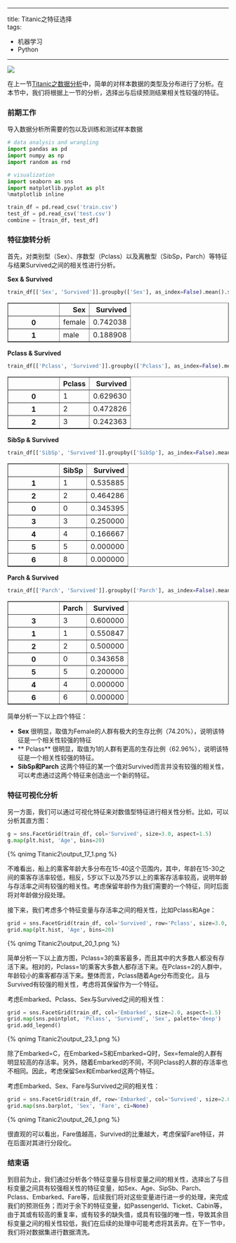
---
title: Titanic之特征选择  
tags: 
  - 机器学习
  - Python
---

<img src="http://otnawj8bh.bkt.clouddn.com/images/Titanic2\kaggle.png" />

在上一节[Titanic之数据分析](http://floperry.github.io/2017/06/21/Titanic%E4%B9%8B%E6%95%B0%E6%8D%AE%E5%88%86%E6%9E%90/)中，简单的对样本数据的类型及分布进行了分析。在本节中，我们将根据上一节的分析，选择出与后续预测结果相关性较强的特征。  
<!--more-->

### 前期工作

导入数据分析所需要的包以及训练和测试样本数据


```python
# data analysis and wrangling
import pandas as pd
import numpy as np
import random as rnd

# visualization
import seaborn as sns
import matplotlib.pyplot as plt
%matplotlib inline
```


```python
train_df = pd.read_csv('train.csv')
test_df = pd.read_csv('test.csv')
combine = [train_df, test_df]
```

### 特征旋转分析

首先，对类别型（Sex）、序数型（Pclass）以及离散型（SibSp，Parch）等特征与结果Survived之间的相关性进行分析。   

**Sex & Survived**


```python
train_df[['Sex', 'Survived']].groupby(['Sex'], as_index=False).mean().sort_values(by='Survived', ascending=False)
```

<div>
<style>
    .dataframe thead tr:only-child th {
        text-align: right;
    }

    .dataframe thead th {
        text-align: left;
    }

    .dataframe tbody tr th {
        vertical-align: top;
    }
</style>
<table border="1" class="dataframe">
  <thead>
    <tr style="text-align: right;">
      <th></th>
      <th>Sex</th>
      <th>Survived</th>
    </tr>
  </thead>
  <tbody>
    <tr>
      <th>0</th>
      <td>female</td>
      <td>0.742038</td>
    </tr>
    <tr>
      <th>1</th>
      <td>male</td>
      <td>0.188908</td>
    </tr>
  </tbody>
</table>
</div>

**Pclass & Survived**


```python
train_df[['Pclass', 'Survived']].groupby(['Pclass'], as_index=False).mean().sort_values(by='Survived', ascending=False)
```

<div>
<style>
    .dataframe thead tr:only-child th {
        text-align: right;
    }

    .dataframe thead th {
        text-align: left;
    }

    .dataframe tbody tr th {
        vertical-align: top;
    }
</style>
<table border="1" class="dataframe">
  <thead>
    <tr style="text-align: right;">
      <th></th>
      <th>Pclass</th>
      <th>Survived</th>
    </tr>
  </thead>
  <tbody>
    <tr>
      <th>0</th>
      <td>1</td>
      <td>0.629630</td>
    </tr>
    <tr>
      <th>1</th>
      <td>2</td>
      <td>0.472826</td>
    </tr>
    <tr>
      <th>2</th>
      <td>3</td>
      <td>0.242363</td>
    </tr>
  </tbody>
</table>
</div>

**SibSp & Survived**


```python
train_df[['SibSp', 'Survived']].groupby(['SibSp'], as_index=False).mean().sort_values(by='Survived', ascending=False)
```

<div>
<style>
    .dataframe thead tr:only-child th {
        text-align: right;
    }

    .dataframe thead th {
        text-align: left;
    }

    .dataframe tbody tr th {
        vertical-align: top;
    }
</style>
<table border="1" class="dataframe">
  <thead>
    <tr style="text-align: right;">
      <th></th>
      <th>SibSp</th>
      <th>Survived</th>
    </tr>
  </thead>
  <tbody>
    <tr>
      <th>1</th>
      <td>1</td>
      <td>0.535885</td>
    </tr>
    <tr>
      <th>2</th>
      <td>2</td>
      <td>0.464286</td>
    </tr>
    <tr>
      <th>0</th>
      <td>0</td>
      <td>0.345395</td>
    </tr>
    <tr>
      <th>3</th>
      <td>3</td>
      <td>0.250000</td>
    </tr>
    <tr>
      <th>4</th>
      <td>4</td>
      <td>0.166667</td>
    </tr>
    <tr>
      <th>5</th>
      <td>5</td>
      <td>0.000000</td>
    </tr>
    <tr>
      <th>6</th>
      <td>8</td>
      <td>0.000000</td>
    </tr>
  </tbody>
</table>
</div>



**Parch & Survived**


```python
train_df[['Parch', 'Survived']].groupby(['Parch'], as_index=False).mean().sort_values(by='Survived', ascending=False)
```

<div>
<style>
    .dataframe thead tr:only-child th {
        text-align: right;
    }

    .dataframe thead th {
        text-align: left;
    }

    .dataframe tbody tr th {
        vertical-align: top;
    }

    table th:nth-of-type(1) {
      width: 100px;
    }
</style>
<table border="1" class="dataframe">
  <thead>
    <tr style="text-align: right;">
      <th></th>
      <th>Parch</th>
      <th>Survived</th>
    </tr>
  </thead>
  <tbody>
    <tr>
      <th>3</th>
      <td>3</td>
      <td>0.600000</td>
    </tr>
    <tr>
      <th>1</th>
      <td>1</td>
      <td>0.550847</td>
    </tr>
    <tr>
      <th>2</th>
      <td>2</td>
      <td>0.500000</td>
    </tr>
    <tr>
      <th>0</th>
      <td>0</td>
      <td>0.343658</td>
    </tr>
    <tr>
      <th>5</th>
      <td>5</td>
      <td>0.200000</td>
    </tr>
    <tr>
      <th>4</th>
      <td>4</td>
      <td>0.000000</td>
    </tr>
    <tr>
      <th>6</th>
      <td>6</td>
      <td>0.000000</td>
    </tr>
  </tbody>
</table>
</div>

简单分析一下以上四个特征：

- **Sex** 很明显，取值为Female的人群有极大的生存比例（74.20%），说明该特征是一个相关性较强的特征
- ** Pclass** 很明显，取值为1的人群有更高的生存比例（62.96%），说明该特征是一个相关性较强的特征。
- **SibSp和Parch** 这两个特征的某一个值对Survived而言并没有较强的相关性，可以考虑通过这两个特征来创造出一个新的特征。  

### 特征可视化分析

另一方面，我们可以通过可视化特征来对数值型特征进行相关性分析。比如，可以分析其直方图：  


```python
g = sns.FacetGrid(train_df, col='Survived', size=3.0, aspect=1.5)
g.map(plt.hist, 'Age', bins=20)
```

{% qnimg Titanic2\output_17_1.png %}


不难看出，船上的乘客年龄大多分布在15-40这个范围内，其中，年龄在15-30之间的乘客存活率较低，相反，5岁以下以及75岁以上的乘客存活率较高，说明年龄与存活率之间有较强的相关性。考虑保留年龄作为我们需要的一个特征，同时后面将对年龄做分段处理。  

接下来，我们考虑多个特征变量与存活率之间的相关性，比如Pclass和Age：  


```python
grid = sns.FacetGrid(train_df, col='Survived', row='Pclass', size=3.0, aspect=1.5)
grid.map(plt.hist, 'Age', bins=20)
```

{% qnimg Titanic2\output_20_1.png %}


简单分析一下以上直方图，Pclass=3的乘客最多，而且其中的大多数人都没有存活下来。相对的，Pclass=1的乘客大多数人都存活下来。在Pclass=2的人群中，年龄较小的乘客都存活下来。整体而言，Pclass随着Age分布而变化，且与Survived有较强的相关性，考虑将其保留作为一个特征。   

考虑Embarked、Pclass、Sex与Survived之间的相关性：  


```python
grid = sns.FacetGrid(train_df, col='Embarked', size=2.0, aspect=1.5)
grid.map(sns.pointplot, 'Pclass', 'Survived', 'Sex', palette='deep')
grid.add_legend()
```

{% qnimg Titanic2\output_23_1.png %}


除了Embarked=C，在Embarked=S和Embarked=Q时，Sex=female的人群有明显较高的存活率。另外，随着Embarked的不同，不同Pclass的人群的存活率也不相同。因此，考虑保留Sex和Embarked这两个特征。  

考虑Embarked、Sex、Fare与Survived之间的相关性：  


```python
grid = sns.FacetGrid(train_df, row='Embarked', col='Survived', size=2.0, aspect=1.5)
grid.map(sns.barplot, 'Sex', 'Fare', ci=None)
```
{% qnimg Titanic2\output_26_1.png %}


很直观的可以看出，Fare值越高，Survived的比重越大，考虑保留Fare特征，并在后面对其进行分段化。  

### 结束语   

到目前为止，我们通过分析各个特征变量与目标变量之间的相关性，选择出了与目标变量之间具有较强相关性的特征变量，如Sex、Age、SipSb、Parch、Pclass、Embarked、Fare等，后续我们将对这些变量进行进一步的处理，来完成我们的预测任务；而对于余下的特征变量，如PassengerId、Ticket、Cabin等，由于其或有较高的重复率，或有较多的缺失值，或具有较强的唯一性，导致其余目标变量之间的相关性较低，我们在后续的处理中可能考虑将其丢弃。在下一节中，我们将对数据集进行数据清洗。

